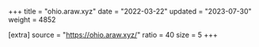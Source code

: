 +++
title = "ohio.araw.xyz"
date = "2022-03-22"
updated = "2023-07-30"
weight = 4852

[extra]
source = "https://ohio.araw.xyz/"
ratio = 40
size = 5
+++
